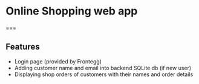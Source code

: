 # Online Shopping web app
===
## Features
- Login page (provided by Frontegg)
- Adding customer name and email into backend SQLite db (if new user)
- Displaying shop orders of customers with their names and order details